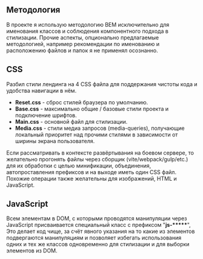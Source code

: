 <h2>Методология</h2>

<p>В проекте я использую методологию BEM исключительно для именования классов и соблюдения компонентного подхода в стилизации.
Прочие аспекты, опционально предлагаемые методологией, например рекомендации по именованию и расположению файлов и папок я не применял осознанно.</p>

<h2>CSS</h2>

<p>Разбил стили лендинга на 4 CSS файла для поддержания чистоты кода и удобства навигации в нём.</p>

<ul>
<li><b>Reset.css</b> - сброс стилей браузера по умолчанию.</li>
<li><b>Base.css</b> - максимально общие / базовые стили проекта и подключение шрифтов.</li>
<li><b>Main.css</b> - основной файл для стилизации.</li>
<li><b>Media.css</b> - стили медиа запросов (media-queries), получающие локальный приоритет над прочими стилями в зависимости от ширины экрана пользователя.</li>
</ul>

<p>Если рассматривать в контексте развёртывания на боевом сервере, то желательно прогонять файлы через сборщик (vite/webpack/gulp/etc.) для их обработки с целью минификации, объединения, автопроставления префиксов и на выходе иметь один CSS файл. Похожие операции также желательны для изображений, HTML и JavaScript.</p>

<h2>JavaScript</h2>

<p>Всем элементам в DOM, с которыми проводятся манипуляции через JavaScript присваивается специальный класс с префиксом "<b>js-*****</b>",
Это делает код чище, за счёт явного указания на то какие из элементов подвергаются манипуляциям и позволяет избегать использования одних и тех же классов одновременно для стилизации и для выборки элементов из DOM.</p>
